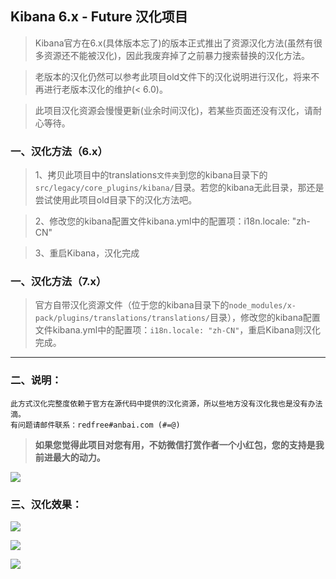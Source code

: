 ## **Kibana 6.x - Future 汉化项目**

> Kibana官方在6.x(具体版本忘了)的版本正式推出了资源汉化方法(虽然有很多资源还不能被汉化)，因此我废弃掉了之前暴力搜索替换的汉化方法。

> 老版本的汉化仍然可以参考此项目old文件下的汉化说明进行汉化，将来不再进行老版本汉化的维护(< 6.0)。

> 此项目汉化资源会慢慢更新(业余时间汉化)，若某些页面还没有汉化，请耐心等待。

### 一、汉化方法（6.x）

> 1、拷贝此项目中的translations`文件夹`到您的kibana目录下的`src/legacy/core_plugins/kibana/`目录。若您的kibana无此目录，那还是尝试使用此项目old目录下的汉化方法吧。

> 2、修改您的kibana配置文件kibana.yml中的配置项：i18n.locale: "zh-CN"

> 3、重启Kibana，汉化完成

### 一、汉化方法（7.x）

> 官方自带汉化资源文件（位于您的kibana目录下的`node_modules/x-pack/plugins/translations/translations/`目录），修改您的kibana配置文件kibana.yml中的配置项：`i18n.locale: "zh-CN"`，重启Kibana则汉化完成。


---

### 二、说明：

```
此方式汉化完整度依赖于官方在源代码中提供的汉化资源，所以些地方没有汉化我也是没有办法滴。
有问题请邮件联系：redfree#anbai.com (#=@)
```

> **如果您觉得此项目对您有用，不妨微信打赏作者一个小红包，您的支持是我前进最大的动力。**

![](https://github.com/anbai-inc/Kibana_Hanization/blob/master/images/wechat.png)


### 三、汉化效果：

![](https://github.com/anbai-inc/Kibana_Hanization/blob/master/images/kibana.png)

![](https://github.com/anbai-inc/Kibana_Hanization/blob/master/images/discover.png)

![](https://github.com/anbai-inc/Kibana_Hanization/blob/master/images/kibana7.png)
